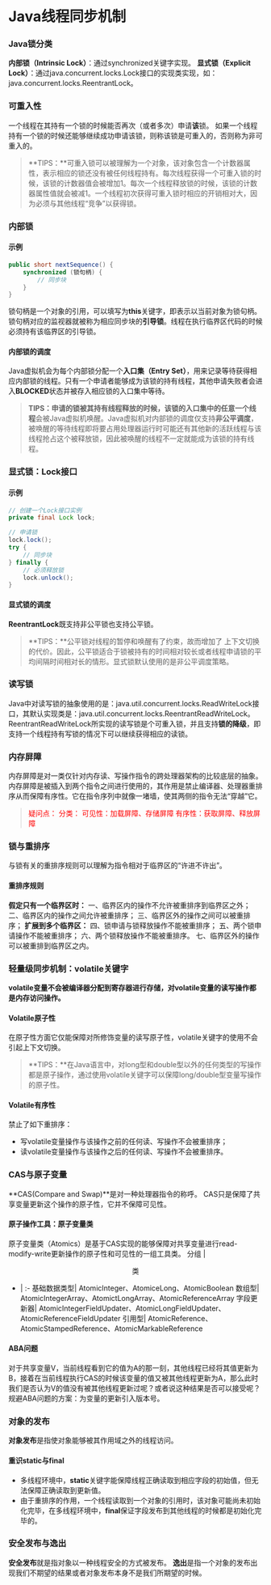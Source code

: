 # Java线程同步机制
### Java锁分类
**内部锁（Intrinsic Lock）**：通过synchronized关键字实现。
**显式锁（Explicit Lock）**：通过java.concurrent.locks.Lock接口的实现类实现，如：java.concurrent.locks.ReentrantLock。


### 可重入性
一个线程在其持有一个锁的时候能否再次（或者多次）申请**该**锁。
如果一个线程持有一个锁的时候还能够继续成功申请该锁，则称该锁是可重入的，否则称为非可重入的。
>**TIPS：**可重入锁可以被理解为一个对象，该对象包含一个计数器属性，表示相应的锁还没有被任何线程持有。每次线程获得一个可重入锁的时候，该锁的计数器值会被增加1。每次一个线程释放锁的时候，该锁的计数器属性值就会被减1。一个线程初次获得可重入锁时相应的开销相对大，因为必须与其他线程“竞争”以获得锁。


### 内部锁
#### 示例
``` java
public short nextSequence() {
	synchronized (锁句柄) {
		// 同步块
	}
}
```
锁句柄是一个对象的引用，可以填写为**this**关键字，即表示以当前对象为锁句柄。锁句柄对应的监视器就被称为相应同步块的**引导锁**。线程在执行临界区代码的时候必须持有该临界区的引导锁。

#### 内部锁的调度
Java虚拟机会为每个内部锁分配一个**入口集（Entry Set）**，用来记录等待获得相应内部锁的线程。只有一个申请者能够成为该锁的持有线程，其他申请失败者会进入**BLOCKED**状态并被存入相应锁的入口集中等待。
>**TIPS：**申请的锁被其持有线程释放的时候，该锁的入口集中的**任意一个线程**会被Java虚拟机唤醒。Java虚拟机对内部锁的调度仅支持**非公平调度**，被唤醒的等待线程即将要占用处理器运行时可能还有其他新的活跃线程与该线程抢占这个被释放锁，因此被唤醒的线程不一定就能成为该锁的持有线程。


### 显式锁：Lock接口
#### 示例
``` java
// 创建一个Lock接口实例
private final Lock lock;

// 申请锁
lock.lock();
try {
	// 同步块
} finally {
	// 必须释放锁
	lock.unlock();
}
```

#### 显式锁的调度
**ReentrantLock**既支持非公平锁也支持公平锁。

>**TIPS：**公平锁对线程的暂停和唤醒有了约束，故而增加了
上下文切换的代价。因此，公平锁适合于锁被持有的时间相对较长或者线程申请锁的平均间隔时间相对长的情形。显式锁默认使用的是非公平调度策略。


### 读写锁
Java中对读写锁的抽象使用的是：java.util.concurrent.locks.ReadWriteLock接口，其默认实现类是：java.util.concurrent.locks.ReentrantReadWriteLock。
ReentrantReadWriteLock所实现的读写锁是个可重入锁，并且支持**锁的降级**，即支持一个线程持有写锁的情况下可以继续获得相应的读锁。


### 内存屏障
内存屏障是对一类仅针对内存读、写操作指令的跨处理器架构的比较底层的抽象。内存屏障是被插入到两个指令之间进行使用的，其作用是禁止编译器、处理器重排序从而保障有序性。它在指令序列中就像一堵墙，使其两侧的指令无法“穿越”它。
><font color="red" face="黑体">疑问点：</font>
><font color="red">分类：
>可见性：加载屏障、存储屏障
>有序性：获取屏障、释放屏障
></font>


### 锁与重排序
与锁有关的重排序规则可以理解为指令相对于临界区的“许进不许出”。
#### 重排序规则
**假定只有一个临界区时：**
一、临界区内的操作不允许被重排序到临界区之外；
二、临界区内的操作之间允许被重排序；
三、临界区外的操作之间可以被重排序；
**扩展到多个临界区：**
四、锁申请与锁释放操作不能被重排序；
五、两个锁申请操作不能被重排序；
六、两个锁释放操作不能被重排序。
七、临界区外的操作可以被重排到临界区之内。


### 轻量级同步机制：volatile关键字
**volatile变量不会被编译器分配到寄存器进行存储，对volatile变量的读写操作都是内存访问操作。**
#### Volatile原子性
在原子性方面它仅能保障对所修饰变量的读写原子性，volatile关键字的使用不会引起上下文切换。
>**TIPS：**在Java语言中，对long型和double型以外的任何类型的写操作都是原子操作，通过使用volatile关键字可以保障long/double型变量写操作的原子性。
#### Volatile有序性
禁止了如下重排序：
* 写volatile变量操作与该操作之前的任何读、写操作不会被重排序；
* 读volatile变量操作与该操作之后的任何读、写操作不会被重排序。


### CAS与原子变量
**CAS(Compare and Swap)**是对一种处理器指令的称呼。
CAS只是保障了共享变量更新这个操作的原子性，它并不保障可见性。

#### 原子操作工具：原子变量类
原子变量类（Atomics）是基于CAS实现的能够保障对共享变量进行read-modify-write更新操作的原子性和可见性的一组工具类。
分组 | <center>类</center> 
- | :-
基础数据类型| AtomicInteger、AtomiceLong、AtomicBoolean
数组型| AtomicIntegerArray、AtomictLongArray、AtomicReferenceArray
字段更新器| AtomicIntegerFieldUpdater、AtomicLongFieldUpdater、AtomicReferenceFieldUpdater
引用型| AtomicReference、AtomicStampedReference、AtomicMarkableReference


#### ABA问题
对于共享变量V，当前线程看到它的值为A的那一刻，其他线程已经将其值更新为B，接着在当前线程执行CAS的时候该变量的值又被其他线程更新为A，那么此时我们是否认为V的值没有被其他线程更新过呢？或者说这种结果是否可以接受呢？
规避ABA问题的方案：为变量的更新引入版本号。


### 对象的发布
**对象发布**是指使对象能够被其作用域之外的线程访问。

#### 重识static与final
* 多线程环境中，**static**关键字能保障线程正确读取到相应字段的初始值，但无法保障正确读取到更新值。
* 由于重排序的作用，一个线程读取到一个对象的引用时，该对象可能尚未初始化完毕，在多线程环境中，**final**保证字段发布到其他线程的时候都是初始化完毕的。

### 安全发布与逸出
**安全发布**就是指对象以一种线程安全的方式被发布。
**逸出**是指一个对象的发布出现我们不期望的结果或者对象发布本身不是我们所期望的时候。